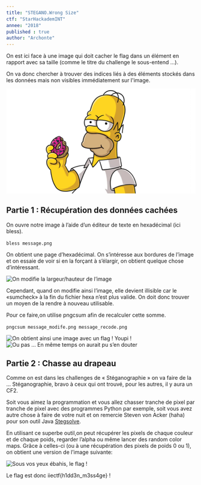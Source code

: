 ```yaml
---
title: "STEGANO.Wrong Size"
ctf: "StarHackademINT"
annee: "2018"
published : true
author: "Archonte"
---
```


On est ici face à une image qui doit cacher le flag dans un élément en rapport avec sa taille (comme le titre du challenge le sous-entend …).

On va donc chercher à trouver des indices liés à des éléments stockés dans les données mais non visibles immédiatement sur l'image.

![Homer est content](/assets/images/backup_message.png)


## Partie 1 : Récupération des données cachées

On ouvre notre image à l’aide d’un éditeur de texte en hexadécimal (ici bless).

```bless message.png```

On obtient une page d’hexadécimal. On s’intéresse aux bordures de l’image et on essaie de voir si en la forçant à s’élargir, on obtient quelque chose d’intéressant.

![On modifie la largeur/hauteur de l’image](/assets/images/placeholder.png)

Cependant, quand on modifie ainsi l’image, elle devient illisible car le «sumcheck» à la fin du fichier hexa n’est plus valide. On doit donc trouver un moyen de la rendre à nouveau utilisable.

Pour ce faire,on utilise pngcsum afin de recalculer cette somme.

`pngcsum message_modife.png message_recode.png`

![On obtient ainsi une image avec un flag ! Youpi !](/assets/images/message_out.png)
![Ou pas … En même temps on aurait pu s’en douter](/assets/images/fail.png)

## Partie 2 : Chasse au drapeau

Comme on est dans les challenges de « Stéganographie » on va faire de la ... 
Stéganographie, bravo à ceux qui ont trouvé, pour les autres, il y aura un CF2.

Soit vous aimez la programmation et vous allez chasser tranche de pixel par tranche de pixel avec des programmes Python par exemple, soit vous avez autre chose à faire de votre nuit et on remercie Steven von Acker (haha) pour son outil Java [Stegsolve](https://github.com/zardus/ctf-tools/blob/master/stegsolve/install).

En utilisant ce superbe outil,on peut récupérer les pixels de chaque couleur et de chaque poids, regarder l’alpha ou même lancer des random color maps. Grâce à celles-ci (ou à une récupération des pixels de poids 0 ou 1), on obtient une version de l’image suivante:

![Sous vos yeux ébahis, le flag !](/assets/images/solution_random.png)

Le flag est donc iiectf{h1dd3n_m3ss4ge} !
